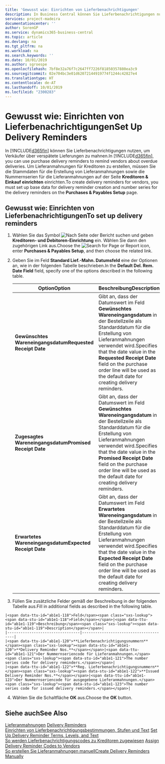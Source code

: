 ```yaml
---
title: 'Gewusst wie: Einrichten von Lieferbenachrichtigungen'
description: In Business Central können Sie Lieferbenachrichtigungen nutzen, um Verkäufer über verspätete Lieferungen zu mahnen.
services: project-madeira
documentationcenter: ''
author: SorenGP
ms.service: dynamics365-business-central
ms.topic: article
ms.devlang: na
ms.tgt_pltfrm: na
ms.workload: na
ms.search.keywords: ''
ms.date: 10/01/2019
ms.author: sgroespe
ms.openlocfilehash: 7bf8e32a76f7c2647ff7226f81850357880ea3c9
ms.sourcegitcommit: 02e704bc3e01d62072144919774f1244c42827e4
ms.translationtype: HT
ms.contentlocale: de-AT
ms.lasthandoff: 10/01/2019
ms.locfileid: "2300283"
---
```

# <a name="set-up-delivery-reminders"></a><span data-ttu-id="ab1e1-103">Gewusst wie: Einrichten von Lieferbenachrichtigungen</span><span class="sxs-lookup"><span data-stu-id="ab1e1-103">Set Up Delivery Reminders</span></span>
<span data-ttu-id="ab1e1-104">In [!INCLUDE[d365fin](../../includes/d365fin_md.md)] können Sie Lieferbenachrichtigungen nutzen, um Verkäufer über verspätete Lieferungen zu mahnen.</span><span class="sxs-lookup"><span data-stu-id="ab1e1-104">In [!INCLUDE[d365fin](../../includes/d365fin_md.md)], you can use purchase delivery reminders to remind vendors about overdue deliveries.</span></span> <span data-ttu-id="ab1e1-105">Um Lieferanmahnungen für Kreditoren zu erstellen, müssen Sie die Stammdaten für die Erstellung von Lieferanmahnungen sowie die Nummernserien für die Lieferanmahnungen auf der Seite **Kreditoren & Einkauf einrichten** einrichten.</span><span class="sxs-lookup"><span data-stu-id="ab1e1-105">To create delivery reminders for vendors, you must set up base data for delivery reminder creation and number series for the delivery reminders on the **Purchases & Payables Setup** page.</span></span>  

## <a name="to-set-up-delivery-reminders"></a><span data-ttu-id="ab1e1-106">Gewusst wie: Einrichten von Lieferbenachrichtigungen</span><span class="sxs-lookup"><span data-stu-id="ab1e1-106">To set up delivery reminders</span></span>  

1.  <span data-ttu-id="ab1e1-107">Wählen Sie das Symbol ![Nach Seite oder Bericht suchen](../../media/ui-search/search_small.png "Nach Seite oder Bericht  suchen") und geben **Kreditoren- und Debitoren-Einrichtung** ein. Wählen Sie dann den zugehörigen Link aus.</span><span class="sxs-lookup"><span data-stu-id="ab1e1-107">Choose the ![Search for Page or Report](../../media/ui-search/search_small.png "Search for Page or Report icon") icon, enter **Purchases & Payables Setup**, and then choose the related link.</span></span>  
2.  <span data-ttu-id="ab1e1-108">Geben Sie im Feld **Standard Lief.-Mahn. Datumsfeld** eine der Optionen an, wie in der folgenden Tabelle beschrieben.</span><span class="sxs-lookup"><span data-stu-id="ab1e1-108">In the **Default Del. Rem. Date Field** field, specify one of the options described in the following table.</span></span>  

    |<span data-ttu-id="ab1e1-109">Option</span><span class="sxs-lookup"><span data-stu-id="ab1e1-109">Option</span></span>|<span data-ttu-id="ab1e1-110">Beschreibung</span><span class="sxs-lookup"><span data-stu-id="ab1e1-110">Description</span></span>|  
    |----------------------------------|---------------------------------------|  
    |<span data-ttu-id="ab1e1-111">**Gewünschtes Wareneingangsdatum**</span><span class="sxs-lookup"><span data-stu-id="ab1e1-111">**Requested Receipt Date**</span></span>|<span data-ttu-id="ab1e1-112">Gibt an, dass der Datumswert im Feld **Gewünschtes Wareneingangsdatum** in der Bestellzeile als Standarddatum für die Erstellung von Lieferanmahnungen verwendet wird.</span><span class="sxs-lookup"><span data-stu-id="ab1e1-112">Specifies that the date value in the **Requested Receipt Date** field on the purchase order line will be used as the default date for creating delivery reminders.</span></span>|  
    |<span data-ttu-id="ab1e1-113">**Zugesagtes Wareneingangsdatum**</span><span class="sxs-lookup"><span data-stu-id="ab1e1-113">**Promised Receipt Date**</span></span>|<span data-ttu-id="ab1e1-114">Gibt an, dass der Datumswert im Feld **Gewünschtes Wareneingangsdatum** in der Bestellzeile als Standarddatum für die Erstellung von Lieferanmahnungen verwendet wird.</span><span class="sxs-lookup"><span data-stu-id="ab1e1-114">Specifies that the date value in the **Promised Receipt Date** field on the purchase order line will be used as the default date for creating delivery reminders.</span></span>|  
    |<span data-ttu-id="ab1e1-115">**Erwartetes Wareneingangsdatum**</span><span class="sxs-lookup"><span data-stu-id="ab1e1-115">**Expected Receipt Date**</span></span>|<span data-ttu-id="ab1e1-116">Gibt an, dass der Datumswert im Feld **Erwartetes Wareneingangsdatum** in der Bestellzeile als Standarddatum für die Erstellung von Lieferanmahnungen verwendet wird.</span><span class="sxs-lookup"><span data-stu-id="ab1e1-116">Specifies that the date value in the **Expected Receipt Date** field on the purchase order line will be used as the default date for creating delivery reminders.</span></span>|  

3.   <span data-ttu-id="ab1e1-117">Füllen Sie zusätzliche Felder gemäß der Beschreibung in der folgenden Tabelle aus.</span><span class="sxs-lookup"><span data-stu-id="ab1e1-117">Fill in additional fields as described in the following table.</span></span>  

    |<span data-ttu-id="ab1e1-118">Feld</span><span class="sxs-lookup"><span data-stu-id="ab1e1-118">Field</span></span>|<span data-ttu-id="ab1e1-119">Beschreibung</span><span class="sxs-lookup"><span data-stu-id="ab1e1-119">Description</span></span>|  
    |---------------------------------|---------------------------------------|  
    |<span data-ttu-id="ab1e1-120">**Lieferbenachrichtigungsnummern**</span><span class="sxs-lookup"><span data-stu-id="ab1e1-120">**Delivery Reminder Nos.**</span></span>|<span data-ttu-id="ab1e1-121">Der Nummernseriencode für Lieferanmahnungen.</span><span class="sxs-lookup"><span data-stu-id="ab1e1-121">The number series code for delivery reminders.</span></span>|  
    |<span data-ttu-id="ab1e1-122">**Reg. Lieferbenachrichtigungsnummern**</span><span class="sxs-lookup"><span data-stu-id="ab1e1-122">**Issued Delivery Reminder Nos.**</span></span>|<span data-ttu-id="ab1e1-123">Der Nummernseriencode für ausgegebene Lieferanmahnungen.</span><span class="sxs-lookup"><span data-stu-id="ab1e1-123">The number series code for issued delivery reminders.</span></span>|  

4.  <span data-ttu-id="ab1e1-124">Wählen Sie die Schaltfläche **OK** aus.</span><span class="sxs-lookup"><span data-stu-id="ab1e1-124">Choose the **OK** button.</span></span>  

## <a name="see-also"></a><span data-ttu-id="ab1e1-125">Siehe auch</span><span class="sxs-lookup"><span data-stu-id="ab1e1-125">See Also</span></span>  
 <span data-ttu-id="ab1e1-126">[Lieferanmahnungen](delivery-reminders.md) </span><span class="sxs-lookup"><span data-stu-id="ab1e1-126">[Delivery Reminders](delivery-reminders.md) </span></span>  
 <span data-ttu-id="ab1e1-127">[Einrichten von Lieferbenachrichtigungsbestimmungen, Stufen und Text](how-to-set-up-delivery-reminder-terms-levels-and-text.md) </span><span class="sxs-lookup"><span data-stu-id="ab1e1-127">[Set Up Delivery Reminder Terms, Levels, and Text](how-to-set-up-delivery-reminder-terms-levels-and-text.md) </span></span>  
 <span data-ttu-id="ab1e1-128">[So werden Lieferbenachrichtigungscodes zu Kreditoren zugewiesen](how-to-assign-delivery-reminder-codes-to-vendors.md) </span><span class="sxs-lookup"><span data-stu-id="ab1e1-128">[Assign Delivery Reminder Codes to Vendors](how-to-assign-delivery-reminder-codes-to-vendors.md) </span></span>  
 [<span data-ttu-id="ab1e1-129">So erstellen Sie Lieferanmahnungen manuell</span><span class="sxs-lookup"><span data-stu-id="ab1e1-129">Create Delivery Reminders Manually</span></span>](how-to-create-delivery-reminders-manually.md)
